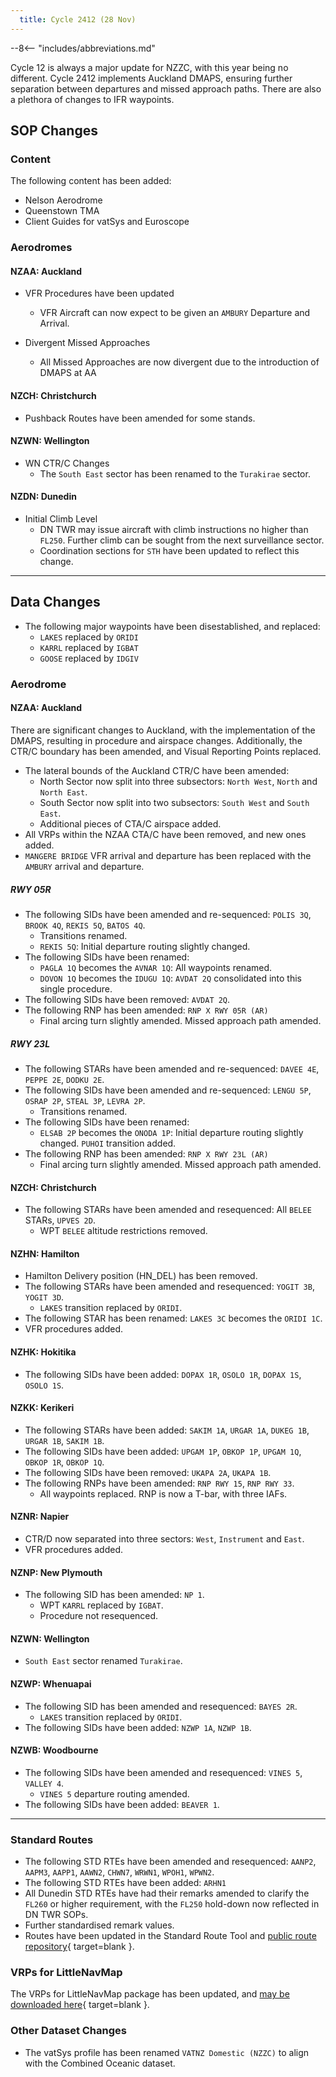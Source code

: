 ```yaml
---
  title: Cycle 2412 (28 Nov)
---
```


--8<-- "includes/abbreviations.md"

Cycle 12 is always a major update for NZZC, with this year being no different. Cycle 2412 implements Auckland DMAPS, ensuring further separation between departures and missed approach paths. There are also a plethora of changes to IFR waypoints.

## SOP Changes

### Content

The following content has been added:

- Nelson Aerodrome
- Queenstown TMA
- Client Guides for vatSys and Euroscope

### Aerodromes

#### NZAA: Auckland

- VFR Procedures have been updated
    - VFR Aircraft can now expect to be given an `AMBURY` Departure and Arrival.

- Divergent Missed Approaches
    - All Missed Approaches are now divergent due to the introduction of DMAPS at AA

#### NZCH: Christchurch

- Pushback Routes have been amended for some stands.

#### NZWN: Wellington

- WN CTR/C Changes
    - The `South East` sector has been renamed to the `Turakirae` sector.

#### NZDN: Dunedin

- Initial Climb Level
    - DN TWR may issue aircraft with climb instructions no higher than `FL250`. Further climb can be sought from the next surveillance sector. 
    - Coordination sections for `STH` have been updated to reflect this change.

-----

## Data Changes

- The following major waypoints have been disestablished, and replaced:
    - `LAKES` replaced by `ORIDI`
    - `KARRL` replaced by `IGBAT`
    - `GOOSE` replaced by `IDGIV`

### Aerodrome

#### NZAA: Auckland

There are significant changes to Auckland, with the implementation of the DMAPS, resulting in procedure and airspace changes. Additionally, the CTR/C boundary has been amended, and Visual Reporting Points replaced.

- The lateral bounds of the Auckland CTR/C have been amended:
    - North Sector now split into three subsectors: `North West`, `North` and `North East`.
    - South Sector now split into two subsectors: `South West` and `South East`.
    - Additional pieces of CTA/C airspace added.
- All VRPs within the NZAA CTA/C have been removed, and new ones added.
- `MANGERE BRIDGE` VFR arrival and departure has been replaced with the `AMBURY` arrival and departure.

##### RWY 05R

- The following SIDs have been amended and re-sequenced: `POLIS 3Q`, `BROOK 4Q`, `REKIS 5Q`, `BATOS 4Q`.
    - Transitions renamed. 
    - `REKIS 5Q`: Initial departure routing slightly changed.
- The following SIDs have been renamed:
    - `PAGLA 1Q` becomes the `AVNAR 1Q`: All waypoints renamed.
    - `DOVON 1Q` becomes the `IDUGU 1Q`: `AVDAT 2Q` consolidated into this single procedure.
- The following SIDs have been removed: `AVDAT 2Q`.
- The following RNP has been amended: `RNP X RWY 05R (AR)`
    - Final arcing turn slightly amended. Missed approach path amended.

##### RWY 23L

- The following STARs have been amended and re-sequenced: `DAVEE 4E`, `PEPPE 2E`, `DODKU 2E`.
- The following SIDs have been amended and re-sequenced: `LENGU 5P`, `OSRAP 2P`, `STEAL 3P`, `LEVRA 2P`. 
    - Transitions renamed.
- The following SIDs have been renamed:
    - `ELSAB 2P` becomes the `ONODA 1P`: Initial departure routing slightly changed. `PUHOI` transition added.
- The following RNP has been amended: `RNP X RWY 23L (AR)`
    - Final arcing turn slightly amended. Missed approach path amended.

#### NZCH: Christchurch

- The following STARs have been amended and resequenced: All `BELEE` STARs, `UPVES 2D`.
    - WPT `BELEE` altitude restrictions removed.

#### NZHN: Hamilton

- Hamilton Delivery position (HN_DEL) has been removed.
- The following STARs have been amended and resequenced: `YOGIT 3B`, `YOGIT 3D`.
    - `LAKES` transition replaced by `ORIDI`.
- The following STAR has been renamed: `LAKES 3C` becomes the `ORIDI 1C`.
- VFR procedures added.

#### NZHK: Hokitika

- The following SIDs have been added: `DOPAX 1R`, `OSOLO 1R`, `DOPAX 1S`, `OSOLO 1S`.

#### NZKK: Kerikeri

- The following STARs have been added: `SAKIM 1A`, `URGAR 1A`, `DUKEG 1B`, `URGAR 1B`, `SAKIM 1B`.
- The following SIDs have been added: `UPGAM 1P`, `OBKOP 1P`, `UPGAM 1Q`, `OBKOP 1R`, `OBKOP 1Q`.
- The following SIDs have been removed: `UKAPA 2A`, `UKAPA 1B`.
- The following RNPs have been amended: `RNP RWY 15`, `RNP RWY 33`.
    - All waypoints replaced. RNP is now a T-bar, with three IAFs.

#### NZNR: Napier

- CTR/D now separated into three sectors: `West`, `Instrument` and `East`.
- VFR procedures added.

#### NZNP: New Plymouth

- The following SID has been amended: `NP 1`.
    - WPT `KARRL` replaced by `IGBAT`.
    - Procedure not resequenced.

#### NZWN: Wellington

- `South East` sector renamed `Turakirae`.

#### NZWP: Whenuapai 

- The following SID has been amended and resequenced: `BAYES 2R`.
    - `LAKES` transition replaced by `ORIDI`.
- The following SIDs have been added: `NZWP 1A`, `NZWP 1B`.

#### NZWB: Woodbourne

- The following SIDs have been amended and resequenced: `VINES 5`, `VALLEY 4`.
    - `VINES 5` departure routing amended.
- The following SIDs have been added: `BEAVER 1`.

-----

### Standard Routes

- The following STD RTEs have been amended and resequenced: `AANP2`, `AAPM3`, `AAPP1`, `AAWN2`, `CHWN7`, `WRWN1`, `WPOH1`, `WPWN2`.
- The following STD RTEs have been added: `ARHN1`
- All Dunedin STD RTEs have had their remarks amended to clarify the `FL260` or higher requirement, with the `FL250` hold-down now reflected in DN TWR SOPs.
- Further standardised remark values.
- Routes have been updated in the Standard Route Tool and [public route repository](https://github.com/vatnz-dev/std-rte-public){ target=blank }.

### VRPs for LittleNavMap

The VRPs for LittleNavMap package has been updated, and [may be downloaded here](https://github.com/vatnz-dev/vrpsForLittleNavMap/releases/tag/2412){ target=blank }.

### Other Dataset Changes

- The vatSys profile has been renamed `VATNZ Domestic (NZZC)` to align with the Combined Oceanic dataset.


